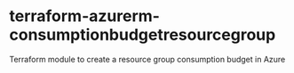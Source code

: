 # terraform-azurerm-consumptionbudgetresourcegroup
Terraform module to create a resource group consumption budget in Azure
